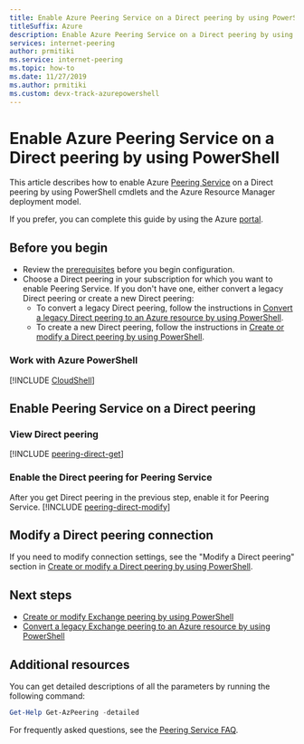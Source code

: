 ```yaml
---
title: Enable Azure Peering Service on a Direct peering by using PowerShell
titleSuffix: Azure
description: Enable Azure Peering Service on a Direct peering by using PowerShell
services: internet-peering
author: prmitiki
ms.service: internet-peering
ms.topic: how-to
ms.date: 11/27/2019
ms.author: prmitiki 
ms.custom: devx-track-azurepowershell
---
```


# Enable Azure Peering Service on a Direct peering by using PowerShell

This article describes how to enable Azure [Peering Service](overview-peering-service.md) on a Direct peering by using PowerShell cmdlets and the Azure Resource Manager deployment model.

If you prefer, you can complete this guide by using the Azure [portal](howto-peering-service-portal.md).

## Before you begin
* Review the [prerequisites](prerequisites.md) before you begin configuration.
* Choose a Direct peering in your subscription for which you want to enable Peering Service. If you don't have one, either convert a legacy Direct peering or create a new Direct peering:
    * To convert a legacy Direct peering, follow the instructions in [Convert a legacy Direct peering to an Azure resource by using PowerShell](howto-legacy-direct-powershell.md).
    * To create a new Direct peering, follow the instructions in [Create or modify a Direct peering by using PowerShell](howto-direct-powershell.md).

### Work with Azure PowerShell
[!INCLUDE [CloudShell](./includes/cloudshell-powershell-about.md)]

## Enable Peering Service on a Direct peering

### <a name= get></a>View Direct peering
[!INCLUDE [peering-direct-get](./includes/direct-powershell-get.md)]

### <a name= get></a>Enable the Direct peering for Peering Service

After you get Direct peering in the previous step, enable it for Peering Service.
[!INCLUDE [peering-direct-modify](./includes/peering-service-direct-powershell.md)]

## Modify a Direct peering connection

If you need to modify connection settings, see the "Modify a Direct peering" section in [Create or modify a Direct peering by using PowerShell](howto-direct-powershell.md).

## Next steps

* [Create or modify Exchange peering by using PowerShell](howto-exchange-powershell.md)
* [Convert a legacy Exchange peering to an Azure resource by using PowerShell](howto-legacy-exchange-powershell.md)

## Additional resources
You can get detailed descriptions of all the parameters by running the following command:

```powershell
Get-Help Get-AzPeering -detailed
```

For frequently asked questions, see the [Peering Service FAQ](service-faqs.md).
